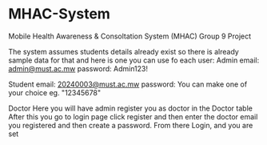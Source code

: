 # MHAC-System
Mobile Health Awareness &amp; Consoltation System (MHAC) Group 9 Project

The system assumes students details already exist so there is already sample data for that and here is one you can use fo each user:
Admin
  email: admin@must.ac.mw
  password: Admin123!

Student
  email: 20240003@must.ac.mw
  password: You can make one of your choice  eg. "12345678"

Doctor
  Here you will have admin register you as doctor in the Doctor table
  After this you go to login page click register and then enter the doctor email you registered and then create a password.
  From there Login, and you are set



